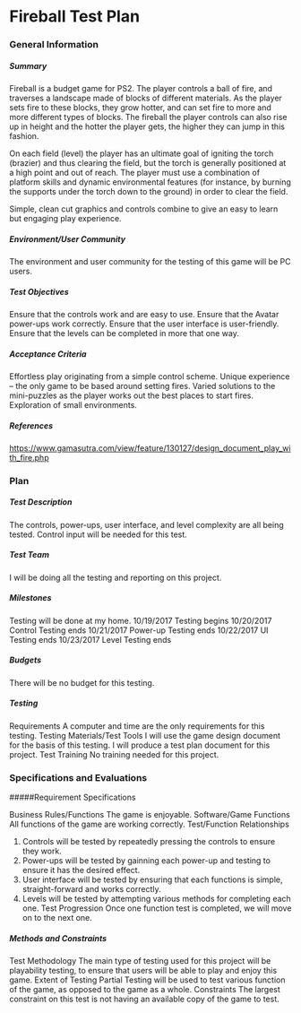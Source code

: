 # Fireball Test Plan

### General Information

##### Summary

Fireball is a budget game for PS2. The player controls a ball of fire, and traverses a landscape made of blocks of
different materials. As the player sets fire to these blocks, they grow hotter, and can set fire to more and more
different types of blocks. The fireball the player controls can also rise up in height and the hotter the player gets,
the higher they can jump in this fashion.

On each field (level) the player has an ultimate goal of igniting the torch (brazier) and thus clearing the field,
but the torch is generally positioned at a high point and out of reach. The player must use a combination of
platform skills and dynamic environmental features (for instance, by burning the supports under the torch down to the ground)
in order to clear the field.

Simple, clean cut graphics and controls combine to give an easy to learn but engaging play experience.

##### Environment/User Community

The environment and user community for the testing of this game will be PC users.

##### Test Objectives

Ensure that the controls work and are easy to use.
Ensure that the Avatar power-ups work correctly.
Ensure that the user interface is user-friendly.
Ensure that the levels can be completed in more that one way.

##### Acceptance Criteria

Effortless play originating from a simple control scheme.
Unique experience – the only game to be based around setting fires.
Varied solutions to the mini-puzzles as the player works out the best places to start fires.
Exploration of small environments.

##### References

https://www.gamasutra.com/view/feature/130127/design_document_play_with_fire.php

### Plan

##### Test Description

The controls, power-ups, user interface, and level complexity are all being tested. Control input will be needed for this test.

##### Test Team

I will be doing all the testing and reporting on this project.

##### Milestones

Testing will be done at my home.
10/19/2017 Testing begins
10/20/2017 Control Testing ends
10/21/2017 Power-up Testing ends
10/22/2017 UI Testing ends
10/23/2017 Level Testing ends

##### Budgets

There will be no budget for this testing.

##### Testing

Requirements
  A computer and time are the only requirements for this testing.
Testing Materials/Test Tools
  I will use the game design document for the basis of this testing. I will produce a test plan document for this project.
Test Training
  No training needed for this project.
  
### Specifications and Evaluations

#####Requirement Specifications

Business Rules/Functions
  The game is enjoyable.
Software/Game Functions
  All functions of the game are working correctly.
Test/Function Relationships
  1. Controls will be tested by repeatedly pressing the controls to ensure they work.
  2. Power-ups will be tested by gainning each power-up and testing to ensure it has the desired effect.
  3. User interface will be tested by ensuring that each functions is simple, straight-forward and works correctly.
  4. Levels will be tested by attempting various methods for completing each one.
Test Progression
  Once one function test is completed, we will move on to the next one.
  
##### Methods and Constraints

Test Methodology
  The main type of testing used for this project will be playability testing, to ensure that users will be able to play and enjoy this game.
Extent of Testing
  Partial Testing will be used to test various function of the game, as opposed to the game as a whole.
Constraints
  The largest constraint on this test is not having an available copy of the game to test.
